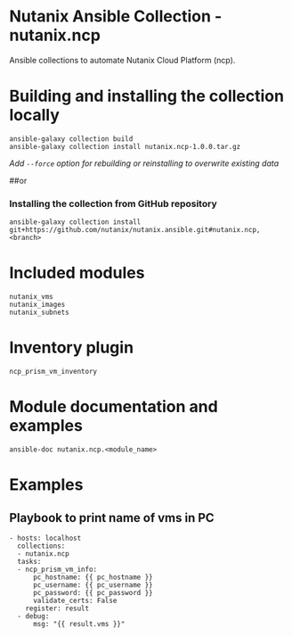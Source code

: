 # Nutanix Ansible Collection - nutanix.ncp
Ansible collections to automate Nutanix Cloud Platform (ncp).

# Building and installing the collection locally
```
ansible-galaxy collection build
ansible-galaxy collection install nutanix.ncp-1.0.0.tar.gz
```
_Add `--force` option for rebuilding or reinstalling to overwrite existing data_

##or

### Installing the collection from GitHub repository
```
ansible-galaxy collection install git+https://github.com/nutanix/nutanix.ansible.git#nutanix.ncp,<branch>
```
# Included modules
```
nutanix_vms
nutanix_images
nutanix_subnets
```

# Inventory plugin
`ncp_prism_vm_inventory`

# Module documentation and examples
```
ansible-doc nutanix.ncp.<module_name>
```

# Examples
## Playbook to print name of vms in PC
```
- hosts: localhost
  collections:
  - nutanix.ncp
  tasks:
  - ncp_prism_vm_info:
      pc_hostname: {{ pc_hostname }}
      pc_username: {{ pc_username }}
      pc_password: {{ pc_password }}
      validate_certs: False
    register: result
  - debug:
      msg: "{{ result.vms }}"
```